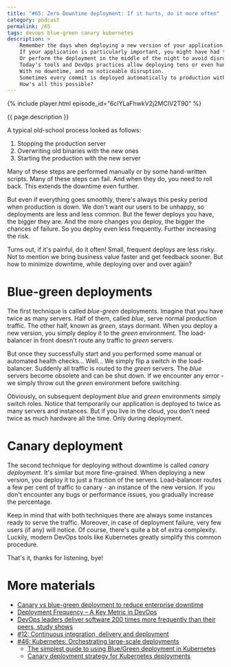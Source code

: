```yaml
---
title: "#65: Zero Downtime deployment: If it hurts, do it more often"
category: podcast
permalink: /65
tags: devops blue-green canary kubernetes
description: >
    Remember the days when deploying a new version of your application required downtime?
    If your application is particularly important, you might have had to schedule a maintenance window.
    Or perform the deployment in the middle of the night to avoid disruption.
    Today's tools and DevOps practices allow deploying tens or even hundreds of times per day.
    With no downtime, and no noticeable disruption.
    Sometimes every commit is deployed automatically to production within minutes.
    How's all this possible?
---
```


{% include player.html episode_id="6clYLaFhwkV2j2MCIV2T90" %}

{{ page.description }}

A typical old-school process looked as follows:

1. Stopping the production server
2. Overwriting old binaries with the new ones
3. Starting the production with the new server

Many of these steps are performed manually or by some hand-written scripts.
Many of these steps can fail.
And when they do, you need to roll back.
This extends the downtime even further.

But even if everything goes smoothly, there's always this pesky period when production is down.
We don't want our users to be unhappy, so deployments are less and less common.
But the fewer deploys you have, the bigger they are.
And the more changes you deploy, the bigger the chances of failure.
So you deploy even less frequently.
Further increasing the risk.

Turns out, if it's painful, do it often!
Small, frequent deploys are less risky.
Not to mention we bring business value faster and get feedback sooner.
But how to minimize downtime, while deploying over and over again?

# Blue-green deployments

The first technique is called _blue-green_ deployments.
Imagine that you have twice as many servers.
Half of them, called _blue_, serve normal production traffic.
The other half, known as _green_, stays dormant.
When you deploy a new version, you simply deploy it to the _green_ environment.
The load-balancer in front doesn't route any traffic to _green_ servers.

But once they successfully start and you performed some manual or automated health checks...
Well...
We simply flip a switch in the load-balancer.
Suddenly all traffic is routed to the _green_ servers.
The _blue_ servers become obsolete and can be shut down.
If we encounter any error - we simply throw out the _green_ environment before switching.

Obviously, on subsequent deployment _blue_ and _green_ environments simply switch roles.
Notice that temporarily our application is deployed to twice as many servers and instances.
But if you live in the cloud, you don't need twice as much hardware all the time.
Only during deployment.

# Canary deployment

The second technique for deploying without downtime is called _canary deployment_.
It's similar but more fine-grained.
When deploying a new version, you deploy it to just a fraction of the servers.
Load-balancer routes a few per cent of traffic to canary - an instance of the new version.
If you don't encounter any bugs or performance issues, you gradually increase the percentage.

Keep in mind that with both techniques there are always some instances ready to serve the traffic.
Moreover, in case of deployment failure, very few users (if any) will notice.
Of course, there's quite a bit of extra complexity.
Luckily, modern DevOps tools like Kubernetes greatly simplify this common procedure.

That's it, thanks for listening, bye!


# More materials

* [Canary vs blue-green deployment to reduce enterprise downtime](https://circleci.com/blog/canary-vs-blue-green-downtime/)
* [Deployment Frequency – A Key Metric in DevOps](https://humanitec.com/blog/deployment-frequency-key-metric-in-devops)
* [DevOps leaders deliver software 200 times more frequently than their peers, study shows](https://www.zdnet.com/article/devops-leaders-deliver-software-200-times-more-frequently-than-their-peers-study-shows/)
* [#12: Continuous integration, delivery and deployment](https://nurkiewicz.com/12)
* [#46: Kubernetes: Orchestrating large-scale deployments](https://nurkiewicz.com/46)
    * [The simplest guide to using Blue/Green deployment in Kubernetes](https://codefresh.io/kubernetes-tutorial/blue-green-deploy/)
    * [Canary deployment strategy for Kubernetes deployments](https://docs.microsoft.com/en-us/azure/devops/pipelines/ecosystems/kubernetes/canary-demo)
